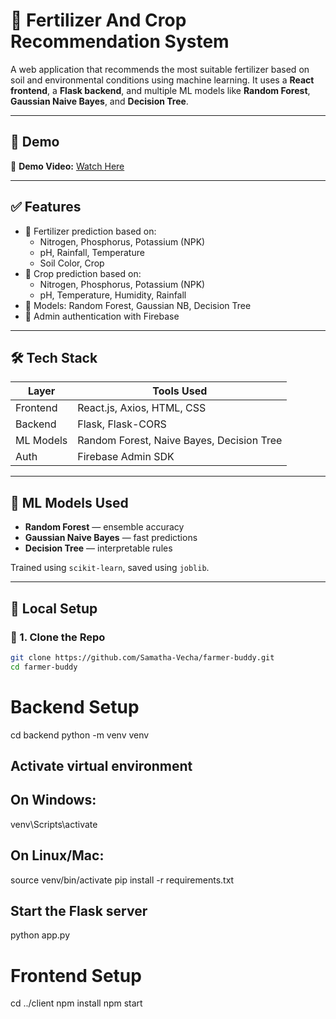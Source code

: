 # 🌾 Fertilizer And Crop Recommendation System

A web application that recommends the most suitable fertilizer based on soil and environmental conditions using machine learning. It uses a **React frontend**, a **Flask backend**, and multiple ML models like **Random Forest**, **Gaussian Naive Bayes**, and **Decision Tree**.

---

## 📸 Demo 

🎥 **Demo Video:** [Watch Here](https://drive.google.com/file/d/1MZaH_Xyz9c44OsGn13cH1kqyYE3o56MV/view?usp=sharing)

---

## ✅ Features

- 🚜 Fertilizer prediction based on:
  - Nitrogen, Phosphorus, Potassium (NPK)
  - pH, Rainfall, Temperature
  - Soil Color, Crop
- 🌽 Crop prediction based on:
  - Nitrogen, Phosphorus, Potassium (NPK)
  - pH, Temperature, Humidity, Rainfall
- 🤖 Models: Random Forest, Gaussian NB, Decision Tree
- 🔐 Admin authentication with Firebase

---

## 🛠 Tech Stack

| Layer      | Tools Used                              |
|------------|------------------------------------------|
| Frontend   | React.js, Axios, HTML, CSS               |
| Backend    | Flask, Flask-CORS                        |
| ML Models  | Random Forest, Naive Bayes, Decision Tree|
| Auth       | Firebase Admin SDK                       |

---

## 🧪 ML Models Used

- **Random Forest** — ensemble accuracy
- **Gaussian Naive Bayes** — fast predictions
- **Decision Tree** — interpretable rules

Trained using `scikit-learn`, saved using `joblib`.

---

## 🔧 Local Setup

### 🚀 1. Clone the Repo

```bash
git clone https://github.com/Samatha-Vecha/farmer-buddy.git
cd farmer-buddy
```
# Backend Setup

cd backend
python -m venv venv
## Activate virtual environment
## On Windows:
venv\Scripts\activate
## On Linux/Mac:
source venv/bin/activate
pip install -r requirements.txt

## Start the Flask server
python app.py

# Frontend Setup
cd ../client
npm install
npm start
